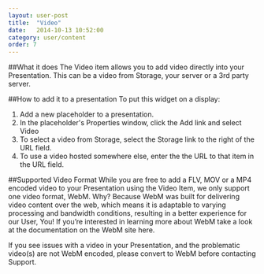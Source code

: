 ```yaml
---
layout: user-post
title:  "Video"
date:   2014-10-13 10:52:00
category: user/content
order: 7
---
```


##What it does
The Video item allows you to add video directly into your Presentation. This can be a video from Storage, your server or a 3rd party server.

##How to add it to a presentation
To put this widget on a display:

1. Add a new placeholder to a presentation.   
2. In the placeholder's Properties window, click the Add link and select Video
3. To select a video from Storage, select the Storage link to the right of the URL field.
4. To use a video hosted somewhere else, enter the the URL to that item in the URL field.

##Supported Video Format
While you are free to add a FLV, MOV or a MP4 encoded video to your Presentation using the Video Item, we only support one video format, WebM. Why? Because WebM was built for delivering video content over the web, which means it is adaptable to varying processing and bandwidth conditions, resulting in a better experience for our User, You! If you’re interested in learning more about WebM take a look at the documentation on the WebM site here.

If you see issues with a video in your Presentation, and the problematic video(s) are not WebM encoded, please convert to WebM before contacting Support.

